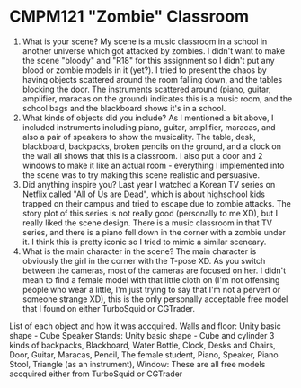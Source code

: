 # CMPM121 "Zombie" Classroom
1. What is your scene?
   My scene is a music classroom in a school in another universe which got attacked by zombies. I didn't want to make the scene "bloody" and "R18" for this assignment so I didn't put any blood or zombie models in it (yet?). I tried to present the chaos by having objects scattered around the room falling down, and the tables blocking the door. The instruments scattered around (piano, guitar, amplifier, maracas on the ground) indicates this is a music room, and the school bags and the blackboard shows it's in a school. 
2. What kinds of objects did you include?
   As I mentioned a bit above, I included instruments including piano, guitar, amplifier, maracas, and also a pair of speakers to show the musicality. The table, desk, blackboard, backpacks, broken pencils on the ground, and a clock on the wall all shows that this is a classroom. I also put a door and 2 windows to make it like an actual room - everything I implemented into the scene was to try making this scene realistic and persuasive. 
3. Did anything inspire you?
   Last year I watched a Korean TV series on Netflix called "All of Us are Dead", which is about highschool kids trapped on their campus and tried to escape due to zombie attacks. The story plot of this series is not really good (personally to me XD), but I really liked the scene design. There is a music classroom in that TV series, and there is a piano fell down in the corner with a zombie under it. I think this is pretty iconic so I tried to mimic a similar sceneary. 
4. What is the main character in the scene?
   The main character is obviously the girl in the corner with the T-pose XD. As you switch between the cameras, most of the cameras are focused on her. I didn't mean to find a female model with that little cloth on (I'm not offensing people who wear a little, I'm just trying to say that I'm not a pervert or someone strange XD), this is the only personally acceptable free model that I found on either TurboSquid or CGTrader.

List of each object and how it was accquired.
Walls and floor: Unity basic shape - Cube
Speaker Stands: Unity basic shape - Cube and cylinder
3 kinds of backpacks, Blackboard, Water Bottle, Clock, Desks and Chairs, Door, Guitar, Maracas, Pencil, The female student, Piano, Speaker, Piano Stool, Triangle (as an instrument), Window: These are all free models accquired either from TurboSquid or CGTrader
